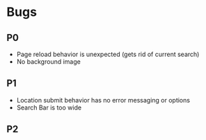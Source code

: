 # Bugs

## P0
* Page reload behavior is unexpected (gets rid of current search)
* No background image

## P1
* Location submit behavior has no error messaging or options
* Search Bar is too wide

## P2